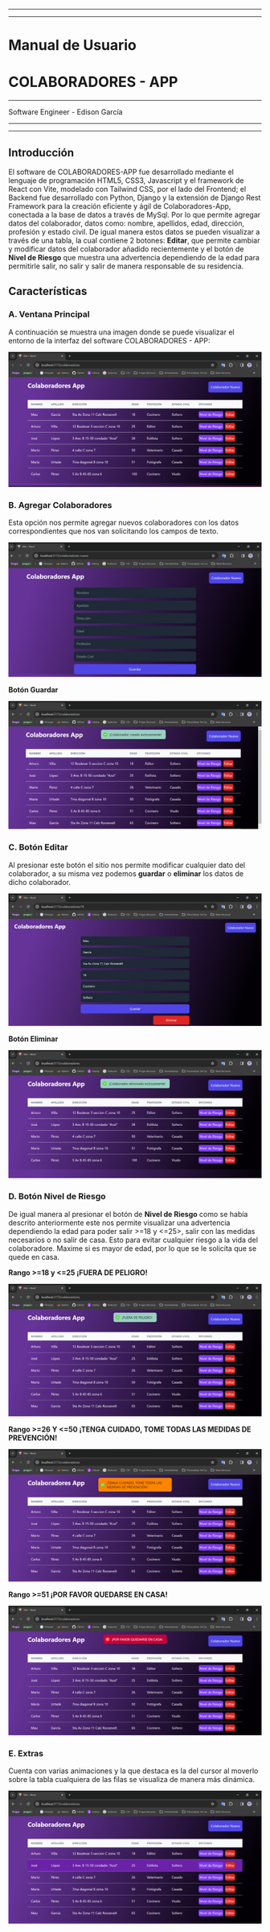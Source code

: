
---
---

# Manual de Usuario
# COLABORADORES - APP

---

Software Engineer - Edison García

---
---

## Introducción
El software de COLABORADORES-APP fue desarrollado mediante el lenguaje de programación HTML5, CSS3, Javascript y el framework de React con Vite, modelado con Tailwind CSS, por el lado del Frontend; el Backend fue desarrollado con Python, Django y la extensión de Django Rest Framework para la creación eficiente y ágil de Colaboradores-App, conectada a la base de datos a través de MySql. Por lo que permite agregar datos del colaborador, datos como: nombre, apellidos, edad, dirección, profesión y estado civil.  De igual manera estos datos se pueden visualizar a través de una tabla, la cual contiene 2 botones: **Editar**, que permite cambiar y modificar datos del colaborador añadido recientemente y el botón de **Nivel de Riesgo** que muestra una advertencia dependiendo de la edad para permitirle salir, no salir y salir de manera responsable de su residencia.

## Características
### A. Ventana Principal
A continuación se muestra una imagen donde se puede visualizar el entorno de la interfaz del software COLABORADORES - APP:

![VPrincipal](images/venprincipal.png "Ventana Principal")

### B. Agregar Colaboradores
Esta opción nos permite agregar nuevos colaboradores con los datos correspondientes que nos van solicitando los campos de texto.

![buttonAgregarColab](images/agregarcolab.png "Botón Agregar Colaborador")

**Botón Guardar**

![buttonAgregadoColab](images/agregadocolab.png "Botón Guardar")

### C. Botón Editar
Al presionar este botón el sitio nos permite modificar cualquier dato del colaborador, a su misma vez podemos **guardar** o **eliminar** los datos de dicho colaborador.

![buttonEditar](images/editarcolab.png "Botón Editar")

**Botón Eliminar**

![buttonEliminar](images/eliminarcolab.png "Botón Eliminar")

### D. Botón Nivel de Riesgo
De igual manera al presionar el botón de **Nivel de Riesgo** como se había descrito anteriormente este nos permite visualizar una advertencia dependiendo la edad para poder salir >=18 y <=25>, salir con las medidas necesarios o no salir de casa.  Esto para evitar cualquier riesgo a la vida del colaboradore.  Maxime si es mayor de edad, por lo que se le solicita que se quede en casa.

**Rango >=18 y <=25 ¡FUERA DE PELIGRO!**

![buttonNivelRiesgo](images/rango1.png "Botón Nivel Riesgo Rango 1")

**Rango >=26 Y <=50 ¡TENGA CUIDADO, TOME TODAS LAS MEDIDAS DE PREVENCIÓN!**

![buttonNivelRiesgo](images/rango2.png "Botón Nivel Riesgo Rango 2")

**Rango >=51 ¡POR FAVOR QUEDARSE EN CASA!**

![buttonNivelRiesgo](images/rango3.png "Botón Nivel Riesgo Rango 3")

### E. Extras

Cuenta con varias animaciones y la que destaca es la del cursor al moverlo sobre la tabla cualquiera de las filas se visualiza de manera más dinámica.

![extra](images/animacion.png "Animación fila")
